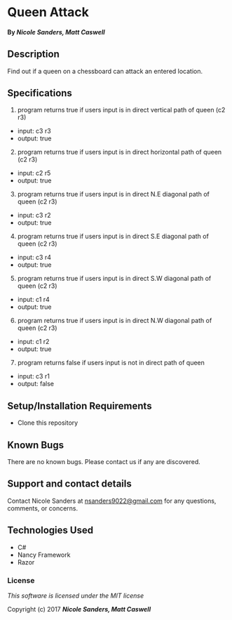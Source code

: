 # Queen Attack

#### By _**Nicole Sanders, Matt Caswell**_

## Description

Find out if a queen on a chessboard can attack an entered location.

## Specifications

1. program returns true if users input is in direct vertical path of queen (c2 r3)
* input: c3 r3
* output: true
2. program returns true if users input is in direct horizontal path of queen (c2 r3)
* input: c2 r5
* output: true
3. program returns true if users input is in direct N.E diagonal path of queen (c2 r3)
* input: c3 r2
* output: true
4. program returns true if users input is in direct S.E diagonal path of queen (c2 r3)
* input: c3 r4
* output: true
5. program returns true if users input is in direct S.W diagonal path of queen (c2 r3)
* input: c1 r4
* output: true
6. program returns true if users input is in direct N.W diagonal path of queen (c2 r3)
* input: c1 r2
* output: true
7. program returns false if users input is not in direct path of queen
* input: c3 r1
* output: false

## Setup/Installation Requirements

* Clone this repository

## Known Bugs

There are no known bugs. Please contact us if any are discovered.

## Support and contact details

Contact Nicole Sanders at nsanders9022@gmail.com for any questions, comments, or concerns.

## Technologies Used

* C#
* Nancy Framework
* Razor

### License

*This software is licensed under the MIT license*

Copyright (c) 2017 **_Nicole Sanders, Matt Caswell_**
